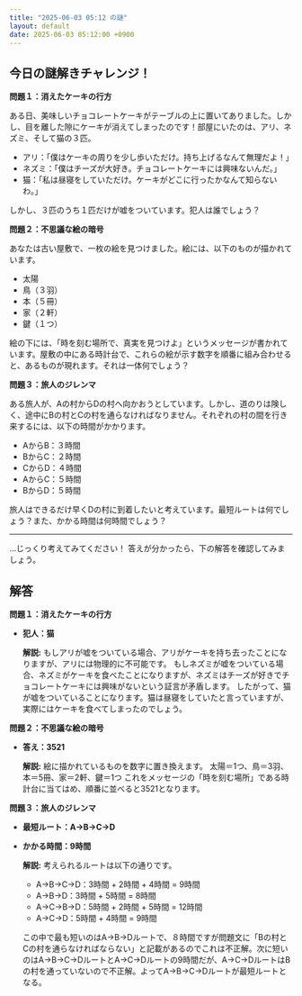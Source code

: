 ```yaml
---
title: "2025-06-03 05:12 の謎"
layout: default
date: 2025-06-03 05:12:00 +0900
---
```

## 今日の謎解きチャレンジ！

**問題１：消えたケーキの行方**

ある日、美味しいチョコレートケーキがテーブルの上に置いてありました。しかし、目を離した隙にケーキが消えてしまったのです！部屋にいたのは、アリ、ネズミ、そして猫の３匹。

*   アリ：「僕はケーキの周りを少し歩いただけ。持ち上げるなんて無理だよ！」
*   ネズミ：「僕はチーズが大好き。チョコレートケーキには興味ないんだ。」
*   猫：「私は昼寝をしていただけ。ケーキがどこに行ったかなんて知らないわ。」

しかし、３匹のうち１匹だけが嘘をついています。犯人は誰でしょう？

**問題２：不思議な絵の暗号**

あなたは古い屋敷で、一枚の絵を見つけました。絵には、以下のものが描かれています。

*   太陽
*   鳥（３羽）
*   本（５冊）
*   家（２軒）
*   鍵（１つ）

絵の下には、「時を刻む場所で、真実を見つけよ」というメッセージが書かれています。屋敷の中にある時計台で、これらの絵が示す数字を順番に組み合わせると、あるものが現れます。それは一体何でしょう？

**問題３：旅人のジレンマ**

ある旅人が、Aの村からDの村へ向かおうとしています。しかし、道のりは険しく、途中にBの村とCの村を通らなければなりません。それぞれの村の間を行き来するには、以下の時間がかかります。

*   AからB：３時間
*   BからC：２時間
*   CからD：４時間
*   AからC：５時間
*   BからD：５時間

旅人はできるだけ早くDの村に到着したいと考えています。最短ルートは何でしょう？また、かかる時間は何時間でしょう？

---

…じっくり考えてみてください！
答えが分かったら、下の解答を確認してみましょう。

## 解答

**問題１：消えたケーキの行方**

*   **犯人：猫**

    **解説:**
    もしアリが嘘をついている場合、アリがケーキを持ち去ったことになりますが、アリには物理的に不可能です。
    もしネズミが嘘をついている場合、ネズミがケーキを食べたことになりますが、ネズミはチーズが好きでチョコレートケーキには興味がないという証言が矛盾します。
    したがって、猫が嘘をついていることになります。猫は昼寝をしていたと言っていますが、実際にはケーキを食べてしまったのでしょう。

**問題２：不思議な絵の暗号**

*   **答え：3521**

    **解説:**
    絵に描かれているものを数字に置き換えます。
    太陽＝1つ、鳥＝3羽、本＝5冊、家＝2軒、鍵＝1つ
    これをメッセージの「時を刻む場所」である時計台に当てはめ、順番に並べると3521となります。

**問題３：旅人のジレンマ**

*   **最短ルート：A→B→C→D**
*   **かかる時間：9時間**

    **解説:**
    考えられるルートは以下の通りです。
    *   A→B→C→D：3時間 + 2時間 + 4時間 = 9時間
    *   A→B→D：3時間 + 5時間 = 8時間
    *   A→C→B→D：5時間 + 2時間 + 5時間 = 12時間
    *   A→C→D：5時間 + 4時間 = 9時間

    この中で最も短いのはA→B→Dルートで、８時間ですが問題文に「Bの村とCの村を通らなければならない」と記載があるのでこれは不正解。次に短いのはA→B→C→DルートとA→C→Dルートの9時間だが、A→C→DルートはBの村を通っていないので不正解。よってA→B→C→Dルートが最短ルートとなる。
